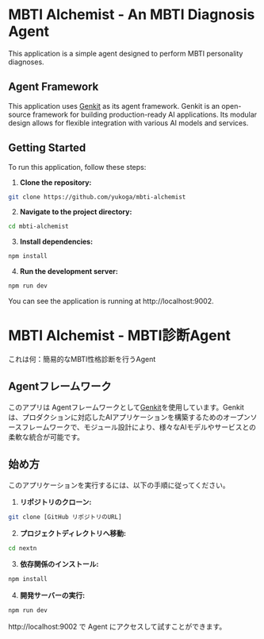 # MBTI Alchemist - An MBTI Diagnosis Agent

This application is a simple agent designed to perform MBTI personality diagnoses.

## Agent Framework

This application uses [Genkit](https://genkit.dev/) as its agent framework. Genkit is an open-source framework for building production-ready AI applications. Its modular design allows for flexible integration with various AI models and services.

## Getting Started

To run this application, follow these steps:

1.  **Clone the repository:**
    
```bash
git clone https://github.com/yukoga/mbti-alchemist
```
2.  **Navigate to the project directory:**
```bash
cd mbti-alchemist
```
3.  **Install dependencies:**
```bash
npm install
```
4.  **Run the development server:**
```bash
npm run dev
```
You can see the application is running at http://localhost:9002.

# MBTI Alchemist - MBTI診断Agent

これは何：簡易的なMBTI性格診断を行うAgent

## Agentフレームワーク

このアプリは Agentフレームワークとして[Genkit](https://genkit.dev/)を使用しています。Genkit は、プロダクションに対応したAIアプリケーションを構築するためのオープンソースフレームワークで、モジュール設計により、様々なAIモデルやサービスとの柔軟な統合が可能です。

## 始め方

このアプリケーションを実行するには、以下の手順に従ってください。

1.  **リポジトリのクローン:**
```bash
git clone [GitHub リポジトリのURL]
```
2.  **プロジェクトディレクトリへ移動:**
```bash
cd nextn
```
3.  **依存関係のインストール:**
```bash
npm install
```
4.  **開発サーバーの実行:**
```bash
npm run dev
```
http://localhost:9002 で Agent にアクセスして試すことができます。
